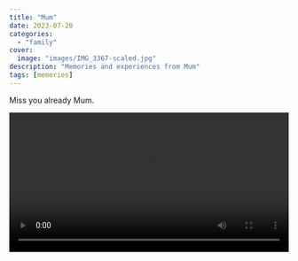 ```yaml
---
title: "Mum"
date: 2023-07-20
categories:
  - "family"
cover:
  image: "images/IMG_3367-scaled.jpg"
description: "Memories and experiences from Mum"
tags: [memories]
---
```


Miss you already Mum.

<video controls src="/videos/BevStark.mp4" style="width: 100%;"></video>
